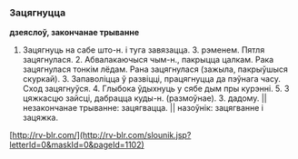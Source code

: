 ### Зацягнуцца
**дзеяслоў, закончанае трыванне**

1. Зацягнуць на сабе што-н. і туга завязацца. З. рэменем. Пятля зацягнулася. 2. Абвалакаючыся чым-н., пакрыцца цалкам. Рака зацягнулася тонкім лёдам. Рана зацягнулася (зажыла, пакрыўшыся скуркай). 3. Запаволіцца ў развіцці, працягнуцца да пэўнага часу. Сход зацягнуўся. 4. Глыбока ўдыхнуць у сябе дым пры курэнні. 5. З цяжкасцю зайсці, дабрацца куды-н. (размоўнае). З. дадому. || незакончанае трыванне: зацягвацца. || назоўнік: зацягванне і зацяжка.

<a rel="author">[http://rv-blr.com/](http://rv-blr.com/slounik.jsp?letterId=0&maskId=0&pageId=1102)</a>
